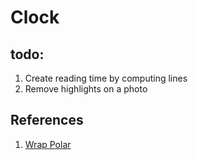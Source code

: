 # Clock

## todo:
1. Create reading time by computing lines
2. Remove highlights on a photo

## References
1. [Wrap Polar](https://www.programmersought.com/article/1787117182/)